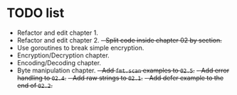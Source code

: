 # TODO list

- Refactor and edit chapter 1.
- Refactor and edit chapter 2.
~~- Split code inside chapter 02 by section.~~
- Use goroutines to break simple encryption.
- Encryption/Decryption chapter.
- Encoding/Decoding chapter.
- Byte manipulation chapter.
~~- Add `fmt.scan` examples to `02.5`.~~
~~- Add error handling to `02.4`.~~
~~- Add raw strings to `02.1`.~~
~~- Add defer example to the end of `02.2`.~~